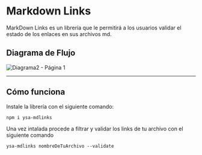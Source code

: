 # Markdown Links
MarkDown Links es un librería que le permitirá a los usuarios validar el estado de los enlaces en sus archivos md.

## Diagrama de Flujo

![Diagrama2 - Página 1](https://user-images.githubusercontent.com/89402474/148708177-4cb513c6-3bc2-462e-a346-4b04b0d6b9a9.png)

***

## Cómo funciona
Instale la librería con el siguiente comando:

`npm i ysa-mdlinks`

Una vez intalada procede a filtrar y validar los links de tu archivo con el siguiente comando

`ysa-mdlinks nombreDeTuArchivo --validate`